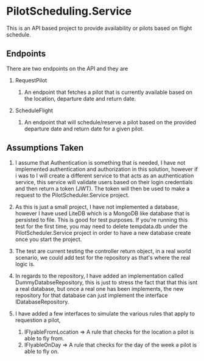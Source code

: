 # PilotScheduling.Service

This is an API based project to provide availability or pilots based on flight schedule. 

## Endpoints

There are two endpoints on the API and they are

1. RequestPilot
    1. An endpoint that fetches a pilot that is currently available based on the location, departure date and return date.

2. ScheduleFlight
    1. An endpoint that will schedule/reserve a pilot based on the provided departure date and return date for a given pilot.

## Assumptions Taken

1. I assume that Authentication is something that is needed, I have not implemented authentication and authorization in this solution, however if i was to I will create a different service to that acts as an authentication service, this service will validate users based on their login credentials and then return a token (JWT). The token will then be used to make a request to the PilotScheduler.Service project.

2. As this is just a small project, I have not implemented a database, however I have used LiteDB which is a MongoDB like database that is persisted to file. This is good for test purposes. If you're running this test for the first time, you may need to delete tempdata.db under the PilotScheduler.Service project in order to have a new database create once you start the project. 

3. The test are current testing the controller return object, in a real world scenario, we could add test for the repository as that's where the real logic is.

4. In regards to the repository, I have added an implementation called DummyDatabseRepository, this is just to stress the fact that that this isnt a real database, but once a real one has been implements, the new repository for that database can just implement the interface IDatabaseRepository. 

5. I have added a few interfaces to simulate the various rules that apply to requestion a pilot, 
    1. IFlyableFromLocation => A rule that checks for the location a pilot is able to fly from. 
    1. IFlyableOnDay => A rule that checks for the day of the week a pilot is able to fly on.